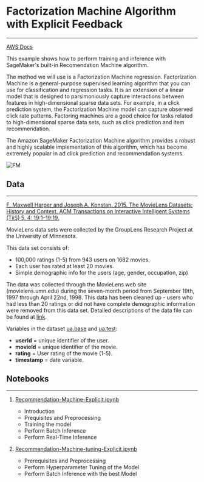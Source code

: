 # Factorization Machine Algorithm with Explicit Feedback #
---
[AWS Docs](https://docs.aws.amazon.com/sagemaker/latest/dg/fact-machines.html)

This example shows how to perform training and inference with SageMaker's built-in Recomendation Machine algorithm.

The method we will use is a Factorization Machine regression. Factorization Machine is a general-purpose supervised learning algorithm that you can use for classification and regression tasks. It is an extension of a linear model that is designed to parsimoniously capture interactions between features in high-dimensional sparse data sets. For example, in a click prediction system, the Factorization Machine model can capture observed click rate patterns. Factoring machines are a good choice for tasks related to high-dimensional sparse data sets, such as click prediction and item recommendation.

The Amazon SageMaker Factorization Machine algorithm provides a robust and highly scalable implementation of this algorithm, which has become extremely popular in ad click prediction and recommendation systems.

![FM](https://cdn-images-1.medium.com/max/1200/1*LIUoxYjroygCiS5UhrMk4w.png)

## Data
---

[F. Maxwell Harper and Joseph A. Konstan. 2015. The MovieLens Datasets: History and Context. ACM Transactions on Interactive Intelligent Systems (TiiS) 5, 4: 19:1–19:19.](https://dl.acm.org/doi/10.1145/2827872)

MovieLens data sets were collected by the GroupLens Research Project at the University of Minnesota.
 
This data set consists of:
* 100,000 ratings (1-5) from 943 users on 1682 movies. 
* Each user has rated at least 20 movies. 
* Simple demographic info for the users (age, gender, occupation, zip)

The data was collected through the MovieLens web site (movielens.umn.edu) during the seven-month period from September 19th, 1997 through April 22nd, 1998. This data has been cleaned up - users who had less than 20 ratings or did not have complete demographic information were removed from this data set. Detailed descriptions of the data file can be found at [link](https://files.grouplens.org/datasets/movielens/ml-100k-README.txt).


Variables in the dataset [ua.base](./ml-100k/ua.base) and [ua.test](./ml-100k/ua.test): 
* **userId** = unique identifier of the user.
* **movieId** = unique identifier of the movie.
* **rating** = User rating of the movie (1-5).
* **timestamp** = date variable.

## Notebooks
---

1. [Recommendation-Machine-Explicit.ipynb](Recommendation-Machine-Explicit.ipynb)
    * Introduction
    * Prequisites and Preprocessing
    * Training the model
    * Perform Batch Inference
    * Perform Real-Time Inference
    
    
2. [Recommendation-Machine-tuning-Explicit.ipynb](Recommendation-Machine-tuning-Explicit.ipynb)
    * Prerequisites and Preprocessing
    * Perform Hyperparameter Tuning of the Model
    * Perform Batch Inference with the best Model
